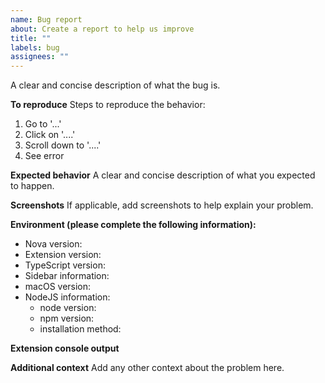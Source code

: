 ```yaml
---
name: Bug report
about: Create a report to help us improve
title: ""
labels: bug
assignees: ""
---
```


A clear and concise description of what the bug is.

<!-- Any hard crashes of the editor should [also be filed with Panic](https://dev.panic.com/panic/nova-issues/-/issues/new). Feel free to cross-file them here as well, but make sure to include a link to Panic's issue. -->

**To reproduce**
Steps to reproduce the behavior:

1. Go to '...'
2. Click on '....'
3. Scroll down to '....'
4. See error

**Expected behavior**
A clear and concise description of what you expected to happen.

**Screenshots**
If applicable, add screenshots to help explain your problem.

**Environment (please complete the following information):**

- Nova version: <!-- [e.g. 1.0 (200961)] get this from Nova > About Nova -->
- Extension version: <!-- [e.g. 1.6.1] get this from the Nova Extension Library -->
- TypeScript version: <!-- [e.g. 4.0.2] get this from your project, e.g. run `yarn run tsc --version` in your terminal -->
- Sidebar information: <!-- [e.g. Status Running, TypeScript Version 4.0.2] get this from the extension sidebar -->
- macOS version: <!-- [e.g. 10.15.5 (19F101)] get this from  > About This Mac -->
- NodeJS information:
  - node version: <!-- [e.g. v14.4.0] get this by running `node --version` in your terminal -->
  - npm version: <!-- [e.g. 6.14.4] get this by running `npm --version` in your terminal -->
  - installation method: <!-- e.g. homebrew, nvm, built from source, etc -->

**Extension console output**

<!--
from Extensions > Show Extension Console, anything coming from the Source "TypeScript" or "TypeScript Language Server"
Copying text preferred, for accessibility and searching.
-->

**Additional context**
Add any other context about the problem here.
